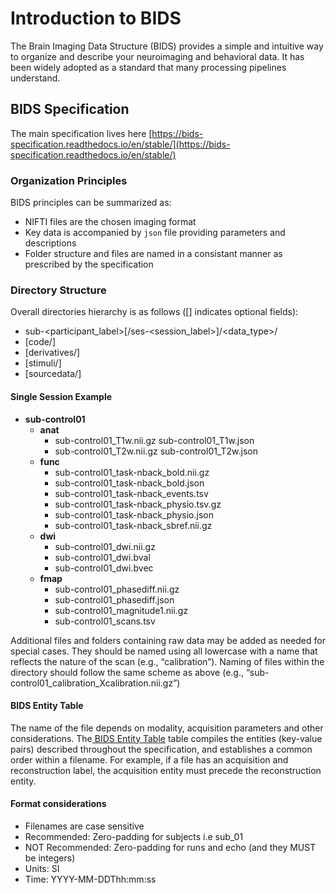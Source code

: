 # Introduction to BIDS

The Brain Imaging Data Structure (BIDS) provides a simple and intuitive way to organize and describe your neuroimaging and behavioral data. It has been widely adopted as a standard that many processing pipelines understand.&#x20;

## BIDS Specification

The main specification lives here [https://bids-specification.readthedocs.io/en/stable/](https://bids-specification.readthedocs.io/en/stable/)

### Organization Principles

BIDS principles can be summarized as:

* NIFTI files are the chosen imaging format
* Key data is accompanied by `json` file providing parameters and descriptions
* Folder structure and files are named in a consistant manner as prescribed by the specification

### Directory Structure

Overall directories hierarchy is as follows (\[] indicates optional fields):

* sub-\<participant\_label>\[/ses-\<session\_label>]/\<data\_type>/&#x20;
* \[code/]&#x20;
* \[derivatives/]&#x20;
* \[stimuli/]
* \[sourcedata/]

#### Single Session Example

* &#x20;**sub-control01**&#x20;
  * **anat**
    * sub-control01\_T1w.nii.gz sub-control01\_T1w.json&#x20;
    * sub-control01\_T2w.nii.gz sub-control01\_T2w.json
  * **func**
    * sub-control01\_task-nback\_bold.nii.gz&#x20;
    * sub-control01\_task-nback\_bold.json&#x20;
    * sub-control01\_task-nback\_events.tsv&#x20;
    * sub-control01\_task-nback\_physio.tsv.gz&#x20;
    * sub-control01\_task-nback\_physio.json&#x20;
    * sub-control01\_task-nback\_sbref.nii.gz
  * **dwi**
    * sub-control01\_dwi.nii.gz&#x20;
    * sub-control01\_dwi.bval&#x20;
    * sub-control01\_dwi.bvec
  * **fmap**
    * sub-control01\_phasediff.nii.gz&#x20;
    * sub-control01\_phasediff.json&#x20;
    * sub-control01\_magnitude1.nii.gz
    * sub-control01\_scans.tsv

Additional files and folders containing raw data may be added as needed for special cases. They should be named using all lowercase with a name that reflects the nature of the scan (e.g., “calibration”). Naming of files within the directory should follow the same scheme as above (e.g., “sub-control01\_calibration\_Xcalibration.nii.gz”)

#### BIDS Entity Table

The name of the file depends on modality, acquisition parameters and other considerations. The[ BIDS Entity Table](https://bids-specification.readthedocs.io/en/stable/99-appendices/04-entity-table.html) table compiles the entities (key-value pairs) described throughout the specification, and establishes a common order within a filename. For example, if a file has an acquisition and reconstruction label, the acquisition entity must precede the reconstruction entity.&#x20;

#### Format considerations

* Filenames are case sensitive
* Recommended: Zero-padding for subjects i.e sub\_01
* NOT Recommended: Zero-padding for runs and echo (and they MUST be integers)
* Units: SI
* Time: YYYY-MM-DDThh:mm:ss
